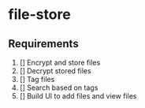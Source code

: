 # file-store

## Requirements

1. [] Encrypt and store files
2. [] Decrypt stored files
3. [] Tag files
4. [] Search based on tags
5. [] Build UI to add files and view files


